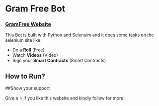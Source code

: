 # Gram Free Bot
### [GramFree Website](https://Gramfree.cc/?r=11422619)

This Bot is built with Python and Selenuim and it does some tasks on the selenium site like:
- Do a **Roll** (Free)
- Watch **Videos** (Video)
- Sign your **Smart Contracts** (Smart Contracts)

## How to Run?

##Show your support

Give a ⭐ if you like this website and kindly follow for more!
